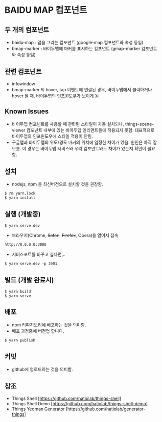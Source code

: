 # BAIDU MAP 컴포넌트
## 두 개의 컴포넌트
* baidu-map : 맵을 그리는 컴포넌트 (google-map 컴포넌트와 속성 동일)
* bmap-marker : 바이두맵에 마커를 표시하는 컴포넌트 (gmap-marker 컴포넌트와 속성 동일)
## 관련 컴포넌트
* infowindow
 * bmap-marker 의 hover, tap 이벤트에 연결된 경우, 바이두맵에서 클릭하거나 hover 될 때, 바이두맵의 인포윈도우가 보이게 됨
## Known Issues
* 바이두맵 컴포넌트를 사용할 때 관련된 스타일이 자동 설치되나, things-scene-viewer 컴포넌트 내부에 있는 바이두맵 엘리먼트들에 적용되지 못함. 대표적으로 바이두맵의 인포윈도우에 스타일 적용이 안됨.
* 구글맵과 바이두맵의 위도/경도 마커의 위치에 일정한 차이가 있음. 원인은 아직 잘 모름. 이 경우는 바이두맵 서비스와 우리 컴포넌트와도 차이가 있는지 확인이 필요함.
## 설치
* nodejs, npm 을 최신버전으로 설치할 것을 권장함.
```
$ rm yarn.lock
$ yarn install
```
## 실행 (개발중)
```
$ yarn serve:dev
```
* 브라우저(Chrome, ~~Safari~~, ~~Firefox~~, Opera)를 열어서 접속
```
http://0.0.0.0:3000
```
* 서비스포트를 바꾸고 싶다면,..
```
$ yarn serve:dev -p 3001
```
## 빌드 (개발 완료시)
```
$ yarn build
$ yarn serve
```
## 배포
* npm 리파지토리에 배포하는 것을 의미함.
* 배포 과정중에 버전업 합니다.
```
$ yarn publish
```
## 커밋
* github에 업로드하는 것을 의미함.
## 참조
* Things Shell [https://github.com/hatiolab/things-shell]
* Things Shell Demo [https://github.com/hatiolab/things-shell-demo]
* Things Yeoman Generator [https://github.com/hatiolab/generator-things]
